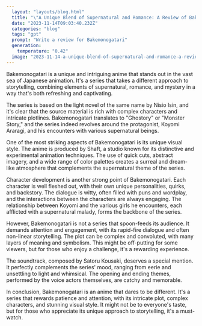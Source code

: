 ```yaml
---
  layout: "layouts/blog.html"
  title: "\"A Unique Blend of Supernatural and Romance: A Review of Bakemonogatari\""
  date: "2023-11-14T09:03:40.232Z"
  categories: "blog"
  tags: "gpt"
  prompt: "Write a review for Bakemonogatari"
  generation: 
    temperature: "0.42"
  image: "2023-11-14-a-unique-blend-of-supernatural-and-romance-a-review-of-bakemonogatari.webp"
---
```

Bakemonogatari is a unique and intriguing anime that stands out in the vast sea of Japanese animation. It's a series that takes a different approach to storytelling, combining elements of supernatural, romance, and mystery in a way that's both refreshing and captivating.

The series is based on the light novel of the same name by Nisio Isin, and it's clear that the source material is rich with complex characters and intricate plotlines. Bakemonogatari translates to "Ghostory" or "Monster Story," and the series indeed revolves around the protagonist, Koyomi Araragi, and his encounters with various supernatural beings.

One of the most striking aspects of Bakemonogatari is its unique visual style. The anime is produced by Shaft, a studio known for its distinctive and experimental animation techniques. The use of quick cuts, abstract imagery, and a wide range of color palettes creates a surreal and dream-like atmosphere that complements the supernatural theme of the series.

Character development is another strong point of Bakemonogatari. Each character is well fleshed out, with their own unique personalities, quirks, and backstory. The dialogue is witty, often filled with puns and wordplay, and the interactions between the characters are always engaging. The relationship between Koyomi and the various girls he encounters, each afflicted with a supernatural malady, forms the backbone of the series.

However, Bakemonogatari is not a series that spoon-feeds its audience. It demands attention and engagement, with its rapid-fire dialogue and often non-linear storytelling. The plot can be complex and convoluted, with many layers of meaning and symbolism. This might be off-putting for some viewers, but for those who enjoy a challenge, it's a rewarding experience.

The soundtrack, composed by Satoru Kousaki, deserves a special mention. It perfectly complements the series' mood, ranging from eerie and unsettling to light and whimsical. The opening and ending themes, performed by the voice actors themselves, are catchy and memorable.

In conclusion, Bakemonogatari is an anime that dares to be different. It's a series that rewards patience and attention, with its intricate plot, complex characters, and stunning visual style. It might not be to everyone's taste, but for those who appreciate its unique approach to storytelling, it's a must-watch.
